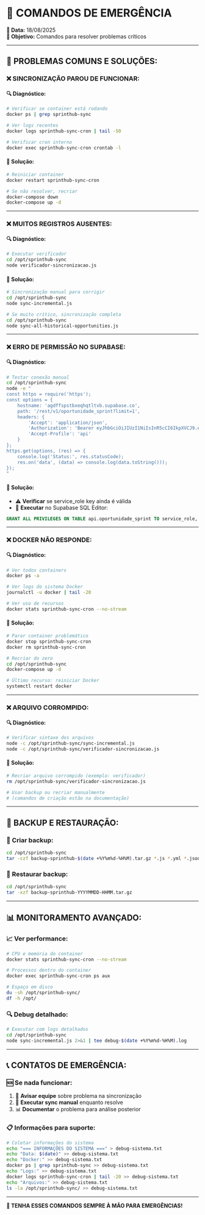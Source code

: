 # 🚨 COMANDOS DE EMERGÊNCIA

**📅 Data:** 18/08/2025  
**🎯 Objetivo:** Comandos para resolver problemas críticos  

---

## 🚨 **PROBLEMAS COMUNS E SOLUÇÕES:**

### **❌ SINCRONIZAÇÃO PAROU DE FUNCIONAR:**

#### **🔍 Diagnóstico:**
```bash
# Verificar se container está rodando
docker ps | grep sprinthub-sync

# Ver logs recentes
docker logs sprinthub-sync-cron | tail -50

# Verificar cron interno
docker exec sprinthub-sync-cron crontab -l
```

#### **🔧 Solução:**
```bash
# Reiniciar container
docker restart sprinthub-sync-cron

# Se não resolver, recriar
docker-compose down
docker-compose up -d
```

---

### **❌ MUITOS REGISTROS AUSENTES:**

#### **🔍 Diagnóstico:**
```bash
# Executar verificador
cd /opt/sprinthub-sync
node verificador-sincronizacao.js
```

#### **🔧 Solução:**
```bash
# Sincronização manual para corrigir
cd /opt/sprinthub-sync
node sync-incremental.js

# Se muito crítico, sincronização completa
cd /opt/sprinthub-sync
node sync-all-historical-opportunities.js
```

---

### **❌ ERRO DE PERMISSÃO NO SUPABASE:**

#### **🔍 Diagnóstico:**
```bash
# Testar conexão manual
cd /opt/sprinthub-sync
node -e "
const https = require('https');
const options = {
    hostname: 'agdffspstbxeqhqtltvb.supabase.co',
    path: '/rest/v1/oportunidade_sprint?limit=1',
    headers: {
        'Accept': 'application/json',
        'Authorization': 'Bearer eyJhbGciOiJIUzI1NiIsInR5cCI6IkpXVCJ9.eyJpc3MiOiJzdXBhYmFzZSIsInJlZiI6ImFnZGZmc3BzdGJ4ZXFocXRsdHZiIiwicm9sZSI6InNlcnZpY2Vfcm9sZSIsImlhdCI6MTc1MDQ1MzY2NiwiZXhwIjoyMDY2MDI5NjY2fQ.grInwGHFAH2WYvYerwfHkUsM08wXCJASg4CPMD2cTaA',
        'Accept-Profile': 'api'
    }
};
https.get(options, (res) => {
    console.log('Status:', res.statusCode);
    res.on('data', (data) => console.log(data.toString()));
});
"
```

#### **🔧 Solução:**
- ⚠️ **Verificar** se service_role key ainda é válida
- 🔧 **Executar** no Supabase SQL Editor:
```sql
GRANT ALL PRIVILEGES ON TABLE api.oportunidade_sprint TO service_role, anon, authenticated;
```

---

### **❌ DOCKER NÃO RESPONDE:**

#### **🔍 Diagnóstico:**
```bash
# Ver todos containers
docker ps -a

# Ver logs do sistema Docker
journalctl -u docker | tail -20

# Ver uso de recursos
docker stats sprinthub-sync-cron --no-stream
```

#### **🔧 Solução:**
```bash
# Parar container problemático
docker stop sprinthub-sync-cron
docker rm sprinthub-sync-cron

# Recriar do zero
cd /opt/sprinthub-sync
docker-compose up -d

# Último recurso: reiniciar Docker
systemctl restart docker
```

---

### **❌ ARQUIVO CORROMPIDO:**

#### **🔍 Diagnóstico:**
```bash
# Verificar sintaxe dos arquivos
node -c /opt/sprinthub-sync/sync-incremental.js
node -c /opt/sprinthub-sync/verificador-sincronizacao.js
```

#### **🔧 Solução:**
```bash
# Recriar arquivo corrompido (exemplo: verificador)
rm /opt/sprinthub-sync/verificador-sincronizacao.js

# Usar backup ou recriar manualmente
# (comandos de criação estão na documentação)
```

---

## 🔄 **BACKUP E RESTAURAÇÃO:**

### **💾 Criar backup:**
```bash
cd /opt/sprinthub-sync
tar -czf backup-sprinthub-$(date +%Y%m%d-%H%M).tar.gz *.js *.yml *.json
```

### **📁 Restaurar backup:**
```bash
cd /opt/sprinthub-sync
tar -xzf backup-sprinthub-YYYYMMDD-HHMM.tar.gz
```

---

## 📊 **MONITORAMENTO AVANÇADO:**

### **📈 Ver performance:**
```bash
# CPU e memória do container
docker stats sprinthub-sync-cron --no-stream

# Processos dentro do container
docker exec sprinthub-sync-cron ps aux

# Espaço em disco
du -sh /opt/sprinthub-sync/
df -h /opt/
```

### **🔍 Debug detalhado:**
```bash
# Executar com logs detalhados
cd /opt/sprinthub-sync
node sync-incremental.js 2>&1 | tee debug-$(date +%Y%m%d-%H%M).log
```

---

## 📞 **CONTATOS DE EMERGÊNCIA:**

### **🆘 Se nada funcionar:**
1. 📱 **Avisar equipe** sobre problema na sincronização
2. 🔄 **Executar sync manual** enquanto resolve
3. 📊 **Documentar** o problema para análise posterior

### **📋 Informações para suporte:**
```bash
# Coletar informações do sistema
echo "=== INFORMAÇÕES DO SISTEMA ===" > debug-sistema.txt
echo "Data: $(date)" >> debug-sistema.txt
echo "Docker:" >> debug-sistema.txt
docker ps | grep sprinthub-sync >> debug-sistema.txt
echo "Logs:" >> debug-sistema.txt
docker logs sprinthub-sync-cron | tail -20 >> debug-sistema.txt
echo "Arquivos:" >> debug-sistema.txt
ls -la /opt/sprinthub-sync/ >> debug-sistema.txt
```

---

**🎯 TENHA ESSES COMANDOS SEMPRE À MÃO PARA EMERGÊNCIAS!**




